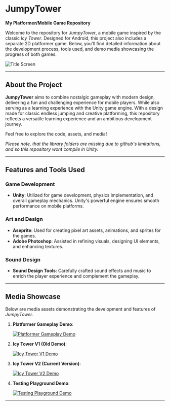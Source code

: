
# JumpyTower

**My Platformer/Mobile Game Repository**

Welcome to the repository for *JumpyTower*, a mobile game inspired by the classic *Icy Tower*. Designed for Android, this project also includes a separate 2D platformer game. Below, you'll find detailed information about the development process, tools used, and demo media showcasing the progress of both games.

![Title Screen](https://github.com/user-attachments/assets/8326cf69-373e-4e06-ac6e-b3243b902fd3)

---


## About the Project

**JumpyTower** aims to combine nostalgic gameplay with modern design, delivering a fun and challenging experience for mobile players. While also serving as a learning experience with the Unity game engine. 
With a design made for classic endless jumping and creative platforming, this repository reflects a versatile learning experience and an ambitious development journey.

Feel free to explore the code, assets, and media!

*Please note, that the library folders are missing due to github's limitations, and so this repository wont compile in Unity.*

---

## Features and Tools Used

### Game Development
- **Unity**: Utilized for game development, physics implementation, and overall gameplay mechanics. Unity's powerful engine ensures smooth performance on mobile platforms.

### Art and Design
- **Aseprite**: Used for creating pixel art assets, animations, and sprites for the games.
- **Adobe Photoshop**: Assisted in refining visuals, designing UI elements, and enhancing textures.

### Sound Design
- **Sound Design Tools**: Carefully crafted sound effects and music to enrich the player experience and complement the gameplay.

---

## Media Showcase

Below are media assets demonstrating the development and features of *JumpyTower*.

1. **Platformer Gameplay Demo**:
   
   [![Platformer Gameplay Demo](https://img.youtube.com/vi/_ZcUuiJLm0c/0.jpg)](https://youtu.be/_ZcUuiJLm0c)
   

2. **Icy Tower V1 (Old Demo)**:
   
   [![Icy Tower V1 Demo](https://img.youtube.com/vi/_NqNAZk8kIQ/0.jpg)](https://youtu.be/_NqNAZk8kIQ)
   

3. **Icy Tower V2 (Current Version)**:
   
   [![Icy Tower V2 Demo](https://img.youtube.com/vi/kzntFUxbKnc/0.jpg)](https://youtu.be/kzntFUxbKnc)
   

4. **Testing Playground Demo**:
    
   [![Testing Playground Demo](https://img.youtube.com/vi/qmd9GtnX_Q0/0.jpg)](https://youtu.be/qmd9GtnX_Q0)
   

---

